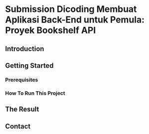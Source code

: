 # Submission Dicoding Membuat Aplikasi Back-End untuk Pemula: Proyek Bookshelf API
## Introduction
## Getting Started
### Prerequisites
### How To Run This Project
## The Result
## Contact
